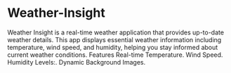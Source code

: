 # Weather-Insight
Weather Insight is a real-time weather application that provides up-to-date weather details. This app displays essential weather information including temperature, wind speed, and humidity, helping you stay informed about current weather conditions. Features Real-time Temperature. Wind Speed. Humidity Levels:. Dynamic Background Images.
